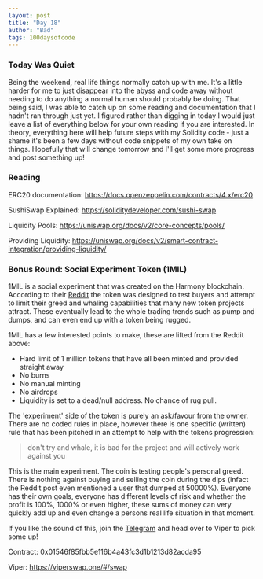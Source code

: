 ```yaml
---
layout: post
title: "Day 18"
author: "Bad"
tags: 100daysofcode
---
```


### Today Was Quiet

Being the weekend, real life things normally catch up with me. It's a little harder for me to just disappear into the abyss and code away without needing to do anything a normal human should probably be doing. That being said, I was able to catch up on some reading and documentation that I hadn't ran through just yet. I figured rather than digging in today I would just leave a list of everything below for your own reading if you are interested. In theory, everything here will help future steps with my Solidity code - just a shame it's been a few days without code snippets of my own take on things. Hopefully that will change tomorrow and I'll get some more progress and post something up!

### Reading

ERC20 documentation: https://docs.openzeppelin.com/contracts/4.x/erc20

SushiSwap Explained: https://soliditydeveloper.com/sushi-swap

Liquidity Pools: https://uniswap.org/docs/v2/core-concepts/pools/

Providing Liquidity: https://uniswap.org/docs/v2/smart-contract-integration/providing-liquidity/

### Bonus Round: Social Experiment Token (1MIL)

1MIL is a social experiment that was created on the Harmony blockchain. According to their [Reddit](https://www.reddit.com/r/CryptoMoonShots/comments/ny314y/onemillion_1mil_a_micro_cap_social_experiment_on/) the token was designed to test buyers and attempt to limit their greed and whaling capabilities that many new token projects attract. These eventually lead to the whole trading trends such as pump and dumps, and can even end up with a token being rugged. 

1MIL has a few interested points to make, these are lifted from the Reddit above:

- Hard limit of 1 million tokens that have all been minted and provided straight away
- No burns
- No manual minting
- No airdrops
- Liquidity is set to a dead/null address. No chance of rug pull.

The 'experiment' side of the token is purely an ask/favour from the owner. There are no coded rules in place, however there is one specific (written) rule that has been pitched in an attempt to help with the tokens progression:

> don't try and whale, it is bad for the project and will actively work against you

This is the main experiment. The coin is testing people's personal greed. There is nothing against buying and selling the coin during the dips (infact the Reddit post even mentioned a user that dumped at 50000%). Everyone has their own goals, everyone has different levels of risk and whether the profit is 100%, 1000% or even higher, these sums of money can very quickly add up and even change a persons real life situation in that moment. 

If you like the sound of this, join the [Telegram](https://t.me/ONEMILLION_OFFICIAL) and head over to Viper to pick some up!

Contract: 0x01546f85fbb5e116b4a43fc3d1b1213d82acda95

Viper: https://viperswap.one/#/swap